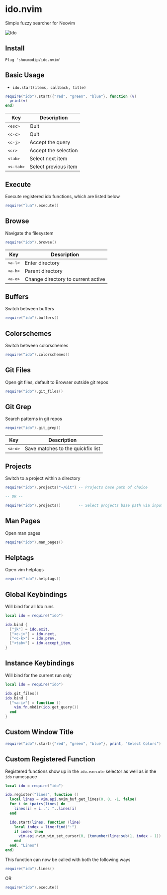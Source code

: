 # ido.nvim
Simple fuzzy searcher for Neovim

![Ido](ido.png)

## Install
```vim
Plug 'shoumodip/ido.nvim'
```

## Basic Usage

* `ido.start(items, callback, title)`

```lua
require("ido").start({"red", "green", "blue"}, function (v)
  print(v)
end)
```

| Key                  | Description          |
| -------------------- | -------------------- |
| <kbd>\<esc\></kbd>   | Quit                 |
| <kbd>\<c-c\></kbd>   | Quit                 |
| <kbd>\<c-j\></kbd>   | Accept the query     |
| <kbd>\<cr\></kbd>    | Accept the selection |
| <kbd>\<tab\></kbd>   | Select next item     |
| <kbd>\<s-tab\></kbd> | Select previous item |

## Execute
Execute registered ido functions, which are listed below

```lua
require("lua").execute()
```

## Browse
Navigate the filesystem

```lua
require("ido").browse()
```

| Key                  | Description                        |
| -------------------- | ---------------------------------- |
| <kbd>\<a-l\></kbd>   | Enter directory                    |
| <kbd>\<a-h\></kbd>   | Parent directory                   |
| <kbd>\<a-o\></kbd>   | Change directory to current active |

## Buffers
Switch between buffers

```lua
require("ido").buffers()
```

## Colorschemes
Switch between colorschemes

```lua
require("ido").colorschemes()
```

## Git Files
Open git files, default to Browser outside git repos

```lua
require("ido").git_files()
```

## Git Grep
Search patterns in git repos

```lua
require("ido").git_grep()
```

| Key                  | Description                       |
| -------------------- | --------------------------------- |
| <kbd>\<a-o\></kbd>   | Save matches to the quickfix list |

## Projects
Switch to a project within a directory

```lua
require("ido").projects("~/Git") -- Projects base path of choice

-- OR --

require("ido").projects()        -- Select projects base path via input prompt
```

## Man Pages
Open man pages

```lua
require("ido").man_pages()
```

## Helptags
Open vim helptags

```lua
require("ido").helptags()
```

## Global Keybindings
Will bind for all Ido runs

```lua
local ido = require("ido")

ido.bind {
  ["jk"] = ido.exit,
  ["<c-j>"] = ido.next,
  ["<c-k>"] = ido.prev,
  ["<tab>"] = ido.accept_item,
}
```

## Instance Keybindings
Will bind for the current run only

```lua
local ido = require("ido")

ido.git_files()
ido.bind {
  ["<a-i>"] = function ()
    vim.fn.mkdir(ido.get_query())
  end
}
```

## Custom Window Title
```lua
require("ido").start({"red", "green", "blue"}, print, "Select Colors")
```

## Custom Registered Function
Registered functions show up in the `ido.execute` selector as well as in the
`ido` namespace

```lua
local ido = require("ido")

ido.register("lines", function ()
  local lines = vim.api.nvim_buf_get_lines(0, 0, -1, false)
  for i in ipairs(lines) do
    lines[i] = i..": "..lines[i]
  end

  ido.start(lines, function (line)
    local index = line:find(":")
    if index then
      vim.api.nvim_win_set_cursor(0, {tonumber(line:sub(1, index - 1)), 0})
    end
  end, "Lines")
end)
```

This function can now be called with both the following ways

```lua
require("ido").lines()
```

OR

```lua
require("ido").execute()
```
